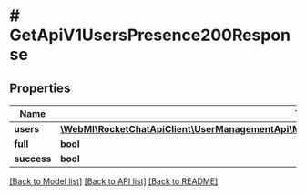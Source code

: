 # # GetApiV1UsersPresence200Response

## Properties

Name | Type | Description | Notes
------------ | ------------- | ------------- | -------------
**users** | [**\WebMI\RocketChatApiClient\UserManagementApi\Model\GetApiV1UsersPresence200ResponseUsersInner[]**](GetApiV1UsersPresence200ResponseUsersInner.md) |  | [optional]
**full** | **bool** |  | [optional]
**success** | **bool** |  | [optional]

[[Back to Model list]](../../README.md#models) [[Back to API list]](../../README.md#endpoints) [[Back to README]](../../README.md)
